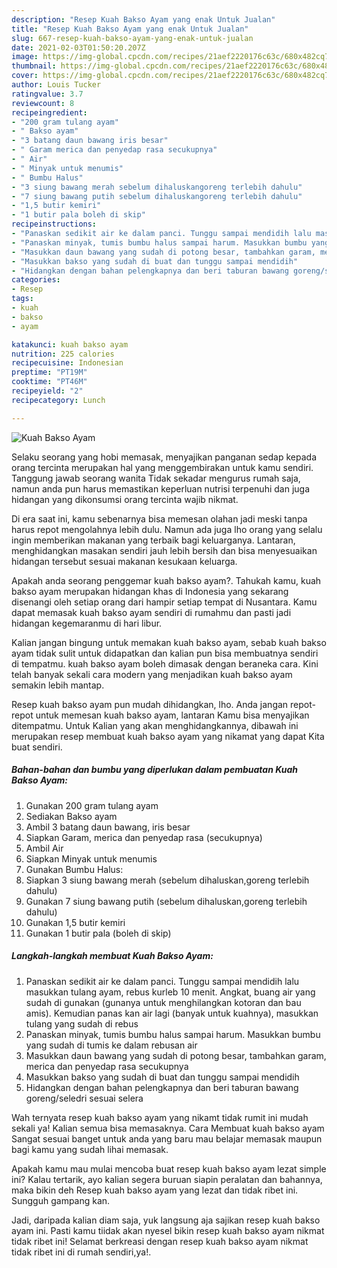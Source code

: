 ```yaml
---
description: "Resep Kuah Bakso Ayam yang enak Untuk Jualan"
title: "Resep Kuah Bakso Ayam yang enak Untuk Jualan"
slug: 667-resep-kuah-bakso-ayam-yang-enak-untuk-jualan
date: 2021-02-03T01:50:20.207Z
image: https://img-global.cpcdn.com/recipes/21aef2220176c63c/680x482cq70/kuah-bakso-ayam-foto-resep-utama.jpg
thumbnail: https://img-global.cpcdn.com/recipes/21aef2220176c63c/680x482cq70/kuah-bakso-ayam-foto-resep-utama.jpg
cover: https://img-global.cpcdn.com/recipes/21aef2220176c63c/680x482cq70/kuah-bakso-ayam-foto-resep-utama.jpg
author: Louis Tucker
ratingvalue: 3.7
reviewcount: 8
recipeingredient:
- "200 gram tulang ayam"
- " Bakso ayam"
- "3 batang daun bawang iris besar"
- " Garam merica dan penyedap rasa secukupnya"
- " Air"
- " Minyak untuk menumis"
- " Bumbu Halus"
- "3 siung bawang merah sebelum dihaluskangoreng terlebih dahulu"
- "7 siung bawang putih sebelum dihaluskangoreng terlebih dahulu"
- "1,5 butir kemiri"
- "1 butir pala boleh di skip"
recipeinstructions:
- "Panaskan sedikit air ke dalam panci. Tunggu sampai mendidih lalu masukkan tulang ayam, rebus kurleb 10 menit. Angkat, buang air yang sudah di gunakan (gunanya untuk menghilangkan kotoran dan bau amis). Kemudian panas kan air lagi (banyak untuk kuahnya), masukkan tulang yang sudah di rebus"
- "Panaskan minyak, tumis bumbu halus sampai harum. Masukkan bumbu yang sudah di tumis ke dalam rebusan air"
- "Masukkan daun bawang yang sudah di potong besar, tambahkan garam, merica dan penyedap rasa secukupnya"
- "Masukkan bakso yang sudah di buat dan tunggu sampai mendidih"
- "Hidangkan dengan bahan pelengkapnya dan beri taburan bawang goreng/seledri sesuai selera"
categories:
- Resep
tags:
- kuah
- bakso
- ayam

katakunci: kuah bakso ayam 
nutrition: 225 calories
recipecuisine: Indonesian
preptime: "PT19M"
cooktime: "PT46M"
recipeyield: "2"
recipecategory: Lunch

---
```



![Kuah Bakso Ayam](https://img-global.cpcdn.com/recipes/21aef2220176c63c/680x482cq70/kuah-bakso-ayam-foto-resep-utama.jpg)

Selaku seorang yang hobi memasak, menyajikan panganan sedap kepada orang tercinta merupakan hal yang menggembirakan untuk kamu sendiri. Tanggung jawab seorang  wanita Tidak sekadar mengurus rumah saja, namun anda pun harus memastikan keperluan nutrisi terpenuhi dan juga hidangan yang dikonsumsi orang tercinta wajib nikmat.

Di era  saat ini, kamu sebenarnya bisa memesan olahan jadi meski tanpa harus repot mengolahnya lebih dulu. Namun ada juga lho orang yang selalu ingin memberikan makanan yang terbaik bagi keluarganya. Lantaran, menghidangkan masakan sendiri jauh lebih bersih dan bisa menyesuaikan hidangan tersebut sesuai makanan kesukaan keluarga. 



Apakah anda seorang penggemar kuah bakso ayam?. Tahukah kamu, kuah bakso ayam merupakan hidangan khas di Indonesia yang sekarang disenangi oleh setiap orang dari hampir setiap tempat di Nusantara. Kamu dapat memasak kuah bakso ayam sendiri di rumahmu dan pasti jadi hidangan kegemaranmu di hari libur.

Kalian jangan bingung untuk memakan kuah bakso ayam, sebab kuah bakso ayam tidak sulit untuk didapatkan dan kalian pun bisa membuatnya sendiri di tempatmu. kuah bakso ayam boleh dimasak dengan beraneka cara. Kini telah banyak sekali cara modern yang menjadikan kuah bakso ayam semakin lebih mantap.

Resep kuah bakso ayam pun mudah dihidangkan, lho. Anda jangan repot-repot untuk memesan kuah bakso ayam, lantaran Kamu bisa menyajikan ditempatmu. Untuk Kalian yang akan menghidangkannya, dibawah ini merupakan resep membuat kuah bakso ayam yang nikamat yang dapat Kita buat sendiri.

<!--inarticleads1-->

##### Bahan-bahan dan bumbu yang diperlukan dalam pembuatan Kuah Bakso Ayam:

1. Gunakan 200 gram tulang ayam
1. Sediakan  Bakso ayam
1. Ambil 3 batang daun bawang, iris besar
1. Siapkan  Garam, merica dan penyedap rasa (secukupnya)
1. Ambil  Air
1. Siapkan  Minyak untuk menumis
1. Gunakan  Bumbu Halus:
1. Siapkan 3 siung bawang merah (sebelum dihaluskan,goreng terlebih dahulu)
1. Gunakan 7 siung bawang putih (sebelum dihaluskan,goreng terlebih dahulu)
1. Gunakan 1,5 butir kemiri
1. Gunakan 1 butir pala (boleh di skip)




<!--inarticleads2-->

##### Langkah-langkah membuat Kuah Bakso Ayam:

1. Panaskan sedikit air ke dalam panci. Tunggu sampai mendidih lalu masukkan tulang ayam, rebus kurleb 10 menit. Angkat, buang air yang sudah di gunakan (gunanya untuk menghilangkan kotoran dan bau amis). Kemudian panas kan air lagi (banyak untuk kuahnya), masukkan tulang yang sudah di rebus
1. Panaskan minyak, tumis bumbu halus sampai harum. Masukkan bumbu yang sudah di tumis ke dalam rebusan air
1. Masukkan daun bawang yang sudah di potong besar, tambahkan garam, merica dan penyedap rasa secukupnya
1. Masukkan bakso yang sudah di buat dan tunggu sampai mendidih
1. Hidangkan dengan bahan pelengkapnya dan beri taburan bawang goreng/seledri sesuai selera




Wah ternyata resep kuah bakso ayam yang nikamt tidak rumit ini mudah sekali ya! Kalian semua bisa memasaknya. Cara Membuat kuah bakso ayam Sangat sesuai banget untuk anda yang baru mau belajar memasak maupun bagi kamu yang sudah lihai memasak.

Apakah kamu mau mulai mencoba buat resep kuah bakso ayam lezat simple ini? Kalau tertarik, ayo kalian segera buruan siapin peralatan dan bahannya, maka bikin deh Resep kuah bakso ayam yang lezat dan tidak ribet ini. Sungguh gampang kan. 

Jadi, daripada kalian diam saja, yuk langsung aja sajikan resep kuah bakso ayam ini. Pasti kamu tiidak akan nyesel bikin resep kuah bakso ayam nikmat tidak ribet ini! Selamat berkreasi dengan resep kuah bakso ayam nikmat tidak ribet ini di rumah sendiri,ya!.

